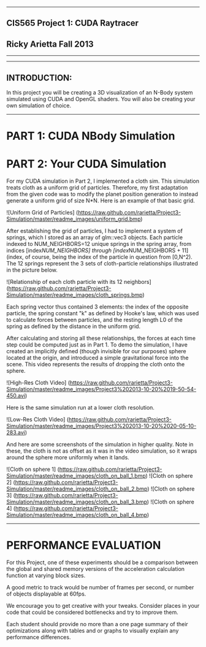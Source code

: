 -------------------------------------------------------------------------------
CIS565 Project 1: CUDA Raytracer
-------------------------------------------------------------------------------
Ricky Arietta Fall 2013
-------------------------------------------------------------------------------
-------------------------------------------------------------------------------

---
INTRODUCTION:
---
In this project you will be creating a 3D visualization of an N-Body system 
simulated using CUDA and OpenGL shaders. You will also be creating your own 
simulation of choice.

---
PART 1: CUDA NBody Simulation
===

PART 2: Your CUDA Simulation
===

For my CUDA simulation in Part 2, I implemented a cloth sim. This simulation treats
cloth as a uniform grid of particles. Therefore, my first adaptation from the given
code was to modify the planet position generation to instead generate a uniform grid
of size N*N. Here is an example of that basic grid.

![Uniform Grid of Particles] (https://raw.github.com/rarietta/Project3-Simulation/master/readme_images/uniform_grid.bmp)

After establishing the grid of particles, I had to implement a system of springs,
which I stored as an array of glm::vec3 objects. Each particle indexed to NUM_NEIGHBORS=12
unique springs in the spring array, from indices [index*NUM_NEIGHBORS]
through [index*NUM_NEIGHBORS + 11] (index, of course, being the index of the particle in question
from [0,N^2). The 12 springs represent the 3 sets of cloth-particle relationships
illustrated in the picture below.

![Relationship of each cloth particle with its 12 neighbors] (https://raw.github.com/rarietta/Project3-Simulation/master/readme_images/cloth_springs.bmp)

Each spring vector thus contained 3 elements: the index of the opposite particle, the
spring constant "k" as defined by Hooke's law, which was used to calculate forces
between particles, and the resting length L0 of the spring as defined by the distance
in the uniform grid.

After calculating and storing all these relationships, the forces at each time step could be
computed just as in Part 1. To demo the simulation, I have created an implicitly defined (though
invisible for our purposes) sphere located at the origin, and introduced a simple gravitational
force into the scene. This video represents the results of dropping the cloth
onto the sphere.

![High-Res Cloth Video] (https://raw.github.com/rarietta/Project3-Simulation/master/readme_images/Project3%202013-10-20%2019-50-54-450.avi)

Here is the same simulation run at a lower cloth resolution.

![Low-Res Cloth Video] (https://raw.github.com/rarietta/Project3-Simulation/master/readme_images/Project3%202013-10-20%2020-05-10-283.avi)

And here are some screenshots of the simulation in higher quality. Note in these, the
cloth is not as offset as it was in the video simulation, so it wraps around the
sphere more uniformly when it lands.

![Cloth on sphere 1] (https://raw.github.com/rarietta/Project3-Simulation/master/readme_images/cloth_on_ball_1.bmp)
![Cloth on sphere 2] (https://raw.github.com/rarietta/Project3-Simulation/master/readme_images/cloth_on_ball_2.bmp)
![Cloth on sphere 3] (https://raw.github.com/rarietta/Project3-Simulation/master/readme_images/cloth_on_ball_3.bmp)
![Cloth on sphere 4] (https://raw.github.com/rarietta/Project3-Simulation/master/readme_images/cloth_on_ball_4.bmp)

---
PERFORMANCE EVALUATION
===

For this Project, one of these experiments should be a comparison between the 
global and shared memory versions of the acceleration calculation function at
varying block sizes.

A good metric to track would be number of frames per second, 
or number of objects displayable at 60fps.

We encourage you to get creative with your tweaks. Consider places in your code
that could be considered bottlenecks and try to improve them. 

Each student should provide no more than a one page summary of their
optimizations along with tables and or graphs to visually explain any
performance differences.
